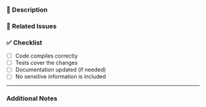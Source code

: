<!--
Thank you for submitting a pull request! 🎉

Please make sure your PR meets the following criteria:

- [ ] Code is up-to-date with the `main` branch.
- [ ] You have successfully built and run all tests locally.
- [ ] New and/or existing unit tests cover your changes.
- [ ] You have added documentation for any new features or changes, if applicable.

For more details, please see the [CONTRIBUTING.md](https://github.com/ExpediaGroup/expedia-travel-recommendations-mcp/blob/main/CONTRIBUTING.md).

-->

### :pencil: Description

<!--
Provide a clear and concise description of what this PR does.
-->

### :link: Related Issues

<!--
Link related issues or tickets here, for example:
Closes #123
Fixes #456
-->

### :white_check_mark: Checklist

- [ ] Code compiles correctly
- [ ] Tests cover the changes
- [ ] Documentation updated (if needed)
- [ ] No sensitive information is included

---

### Additional Notes

<!--
Add any other context or screenshots about the PR here.
-->